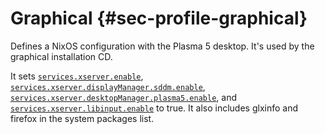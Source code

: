 # Graphical {#sec-profile-graphical}

Defines a NixOS configuration with the Plasma 5 desktop. It's used by the
graphical installation CD.

It sets [`services.xserver.enable`](options.html#opt-services.xserver.enable),
[`services.xserver.displayManager.sddm.enable`](options.html#opt-services.xserver.displayManager.sddm.enable),
[`services.xserver.desktopManager.plasma5.enable`](options.html#opt-services.xserver.desktopManager.plasma5.enable),
and [`services.xserver.libinput.enable`](options.html#opt-services.xserver.libinput.enable) to true. It also
includes glxinfo and firefox in the system packages list.
